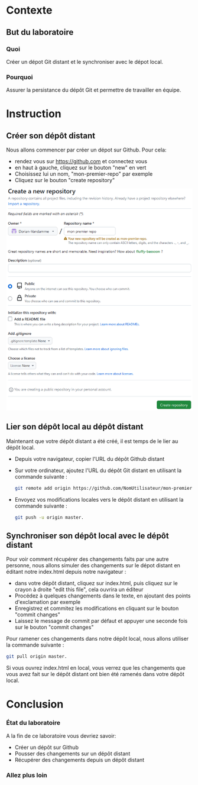 # Contexte
## But du laboratoire
### Quoi

Créer un dépot Git distant et le synchroniser avec le dépot local.

### Pourquoi

Assurer la persistance du dépôt Git et permettre de travailler en équipe.

# Instruction

## Créer son dépôt distant

Nous allons commencer par créer un dépot sur Github.
Pour cela:
- rendez vous sur https://github.com et connectez vous
- en haut à gauche, cliquez sur le bouton "new" en vert
- Choisissez lui un nom, "mon-premier-repo" par exemple
- Cliquez sur le bouton "create repository"

![images](/images/lab3_create_repo.png)

## Lier son dépôt local au dépôt distant

Maintenant que votre dépôt distant a été créé, il est temps de le lier au dépôt local.
- Depuis votre navigateur, copier l'URL du dépôt Github distant

- Sur votre ordinateur, ajoutez l'URL du dépôt Git distant en utilisant la commande suivante : 
  ```bash
  git remote add origin https://github.com/NomUtilisateur/mon-premier-repo.git.
  ```

- Envoyez vos modifications locales vers le dépôt distant en utilisant la commande suivante : 
  ```bash
  git push -u origin master.
  ```

## Synchroniser son dépôt local avec le dépôt distant

Pour voir comment récupérer des changements faits par une autre personne, nous allons simuler des changements sur le dépot distant en éditant notre index.html depuis notre navigateur :
- dans votre dépôt distant, cliquez sur index.html, puis cliquez sur le crayon à droite "edit this file", cela ouvrira un éditeur
- Procédez à quelques changements dans le texte, en ajoutant des points d'exclamation par exemple
- Enregistrez et commitez les modifications en cliquant sur le bouton "commit changes"
- Laissez le message de commit par défaut et appuyer une seconde fois sur le bouton "commit changes"

Pour ramener ces changements dans notre dépôt local, nous allons utiliser la commande suivante : 
```bash
git pull origin master.
```

Si vous ouvrez index.html en local, vous verrez que les changements que vous avez fait sur le dépôt distant ont bien été ramenés dans votre dépôt local.

# Conclusion
### État du laboratoire 
A la fin de ce laboratoire vous devriez savoir:
- Créer un dépôt sur Github
- Pousser des changements sur un dépôt distant
- Récupérer des changements depuis un dépôt distant

### Allez plus loin 

